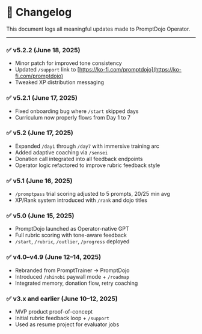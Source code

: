 # 📜 Changelog

This document logs all meaningful updates made to PromptDojo Operator.

---

### ✅ v5.2.2 (June 18, 2025)

* Minor patch for improved tone consistency
* Updated `/support` link to [https://ko-fi.com/promptdojo](https://ko-fi.com/promptdojo)
* Tweaked XP distribution messaging

### ✅ v5.2.1 (June 17, 2025)

* Fixed onboarding bug where `/start` skipped days
* Curriculum now properly flows from Day 1 to 7

### ✅ v5.2 (June 17, 2025)

* Expanded `/day1` through `/day7` with immersive training arc
* Added adaptive coaching via `/sensei`
* Donation call integrated into all feedback endpoints
* Operator logic refactored to improve rubric feedback style

### ✅ v5.1 (June 16, 2025)

* `/promptpass` trial scoring adjusted to 5 prompts, 20/25 min avg
* XP/Rank system introduced with `/rank` and dojo titles

### ✅ v5.0 (June 15, 2025)

* PromptDojo launched as Operator-native GPT
* Full rubric scoring with tone-aware feedback
* `/start`, `/rubric`, `/outlier`, `/progress` deployed

### ✅ v4.0–v4.9 (June 12–14, 2025)

* Rebranded from PromptTrainer → PromptDojo
* Introduced `/shinobi` paywall mode + `/roadmap`
* Integrated memory, donation flow, retry coaching

### ✅ v3.x and earlier (June 10–12, 2025)

* MVP product proof-of-concept
* Initial rubric feedback loop + `/support`
* Used as resume project for evaluator jobs
